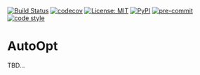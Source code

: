 [![Build Status](https://github.com/hansingt/autoopt/actions/workflows/push.yml/badge.svg)](https://github.com/hansingt/autoopt/actions/workflows/push.yml?query=branch%3Amaster)
[![codecov](https://codecov.io/gh/hansingt/autoopt/branch/master/graph/badge.svg?token=W9YSMC5OTL)](https://codecov.io/gh/hansingt/autoopt)
[![License: MIT](https://img.shields.io/badge/License-MIT-yellow.svg)](https://opensource.org/licenses/MIT)
[![PyPI](https://img.shields.io/pypi/v/autoopt)](https://pypi.org/project/autoopt)
[![pre-commit](https://img.shields.io/badge/pre--commit-enabled-brightgreen?logo=pre-commit&logoColor=white)](https://github.com/pre-commit/pre-commit)
[![code style](https://img.shields.io/badge/code%20style-black-000000.svg)](https://github.com/ambv/black)

# AutoOpt
TBD...
